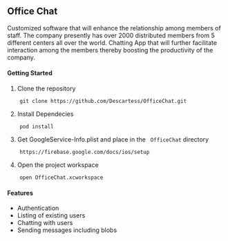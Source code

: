 ## Office Chat

Customized software that will enhance the relationship among members of staff. 
The company presently has over 2000 distributed members from 5 different centers all over the world. 
Chatting App that will further facilitate interaction among the members thereby boosting the productivity of the company. 


#### Getting Started

1. Clone the repository 

```
    git clone https://github.com/Descartess/OfficeChat.git
```

2. Install Dependecies

``` 
    pod install
```

3. Get GoogleService-Info.plist and place in the ` OfficeChat`  directory

``` 
    https://firebase.google.com/docs/ios/setup 
```

4. Open the project workspace

```
    open OfficeChat.xcworkspace 
```


#### Features 

*   Authentication
*  Listing of existing users 
*  Chatting with users
*  Sending messages including blobs
